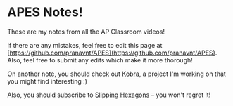 # APES Notes!

These are my notes from all the AP Classroom videos!

If there are any mistakes, feel free to edit this page at [https://github.com/pranavnt/APES](https://github.com/pranavnt/APES). Also, feel free to submit any edits which make it more thorough!

On another note, you should check out [Kobra](https://kobra.dev), a project I'm working on that you might find interesting :)

Also, you should subscribe to [Slipping Hexagons](https://www.youtube.com/channel/UCjk9FlquqhHwlKB_Lwp_g2g) – you won't regret it!
